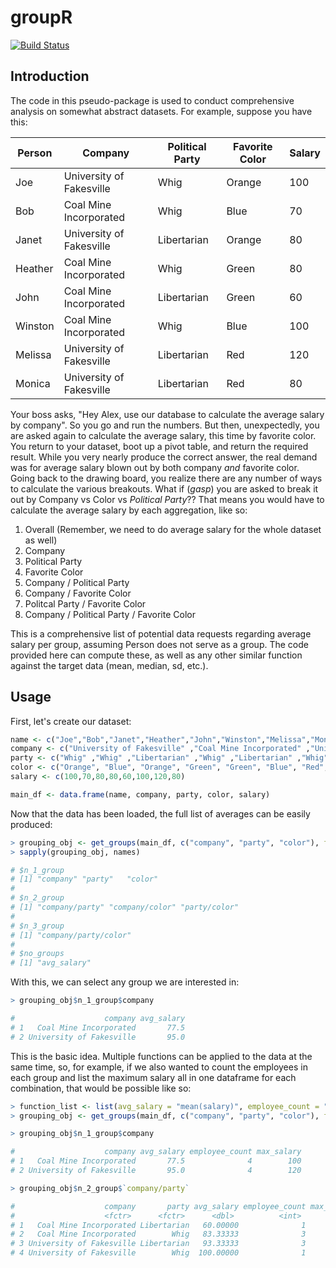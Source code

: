 # groupR

[![Build Status](https://travis-ci.org/athompson1991/groupR.svg?branch=master)](https://travis-ci.org/athompson1991/groupR)

## Introduction

The code in this pseudo-package is used to conduct comprehensive analysis on somewhat abstract datasets. For example, suppose you have this:

| Person | Company                  | Political Party | Favorite Color | Salary |
|--------|--------------------------|-----------------|----------------|--------|
| Joe    | University of Fakesville | Whig            | Orange         | 100    |
| Bob    | Coal Mine Incorporated   | Whig            | Blue           | 70     |
| Janet  | University of Fakesville | Libertarian     | Orange         | 80     |
| Heather| Coal Mine Incorporated   | Whig            | Green          | 80     |
| John   | Coal Mine Incorporated   | Libertarian     | Green          | 60     |
| Winston| Coal Mine Incorporated   | Whig            | Blue           | 100    |
| Melissa| University of Fakesville | Libertarian     | Red            | 120    |
| Monica | University of Fakesville | Libertarian     | Red            | 80     |

Your boss asks, "Hey Alex, use our database to calculate the average salary by company". So you go and run the numbers. But then, unexpectedly, you are asked again to calculate the average salary, this time by favorite color. You return to your dataset, boot up a pivot table, and return the required result. While you very nearly produce the correct answer, the real demand was for average salary blown out by both company *and* favorite color. Going back to the drawing board, you realize there are any number of ways to calculate the various breakouts. What if (*gasp*) you are asked to break it out by Company vs Color vs *Political Party*?? That means you would have to calculate the average salary by each aggregation, like so:

1. Overall (Remember, we need to do average salary for the whole dataset as well)
2. Company
3. Political Party
4. Favorite Color
5. Company / Political Party
6. Company / Favorite Color
7. Politcal Party / Favorite Color
8. Company / Political Party / Favorite Color

This is a comprehensive list of potential data requests regarding average salary per group, assuming Person does not serve as a group. The code provided here can compute these, as well as any other similar function against the target data (mean, median, sd, etc.).

## Usage

First, let's create our dataset:

```R
name <- c("Joe","Bob","Janet","Heather","John","Winston","Melissa","Monica")
company <- c("University of Fakesville" ,"Coal Mine Incorporated" ,"University of Fakesville" ,"Coal Mine Incorporated" ,"Coal Mine Incorporated" ,"Coal Mine Incorporated" ,"University of Fakesville" ,"University of Fakesville")
party <- c("Whig" ,"Whig" ,"Libertarian" ,"Whig" ,"Libertarian" ,"Whig" ,"Libertarian" ,"Libertarian")
color <- c("Orange", "Blue", "Orange", "Green", "Green", "Blue", "Red", "Red")
salary <- c(100,70,80,80,60,100,120,80)

main_df <- data.frame(name, company, party, color, salary)
```

Now that the data has been loaded, the full list of averages can be easily produced:

```R
> grouping_obj <- get_groups(main_df, c("company", "party", "color"), functions = list("avg_salary" = "mean(salary)"))
> sapply(grouping_obj, names)

# $n_1_group
# [1] "company" "party"   "color"  
# 
# $n_2_group
# [1] "company/party" "company/color" "party/color"  
# 
# $n_3_group
# [1] "company/party/color"
# 
# $no_groups
# [1] "avg_salary"
```
With this, we can select any group we are interested in:

```R
> grouping_obj$n_1_group$company

#                    company avg_salary
# 1   Coal Mine Incorporated       77.5
# 2 University of Fakesville       95.0
```

This is the basic idea. Multiple functions can be applied to the data at the same time, so, for example, if we also wanted to count the employees in each group and list the maximum salary all in one dataframe for each combination, that would be possible like so:

```R
> function_list <- list(avg_salary = "mean(salary)", employee_count = "n()", max_salary = "max(salary)")
> grouping_obj <- get_groups(main_df, c("company", "party", "color"), functions = function_list)

> grouping_obj$n_1_group$company

#                    company avg_salary employee_count max_salary
# 1   Coal Mine Incorporated       77.5              4        100
# 2 University of Fakesville       95.0              4        120

> grouping_obj$n_2_group$`company/party`

#                    company       party avg_salary employee_count max_salary
#                    <fctr>      <fctr>      <dbl>          <int>      <dbl>
# 1   Coal Mine Incorporated Libertarian   60.00000              1         60
# 2   Coal Mine Incorporated        Whig   83.33333              3        100
# 3 University of Fakesville Libertarian   93.33333              3        120
# 4 University of Fakesville        Whig  100.00000              1        100
```
